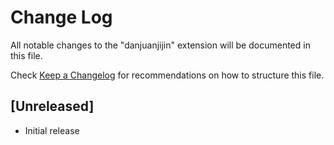 # Change Log

All notable changes to the "danjuanjijin" extension will be documented in this file.

Check [Keep a Changelog](http://keepachangelog.com/) for recommendations on how to structure this file.

## [Unreleased]

- Initial release